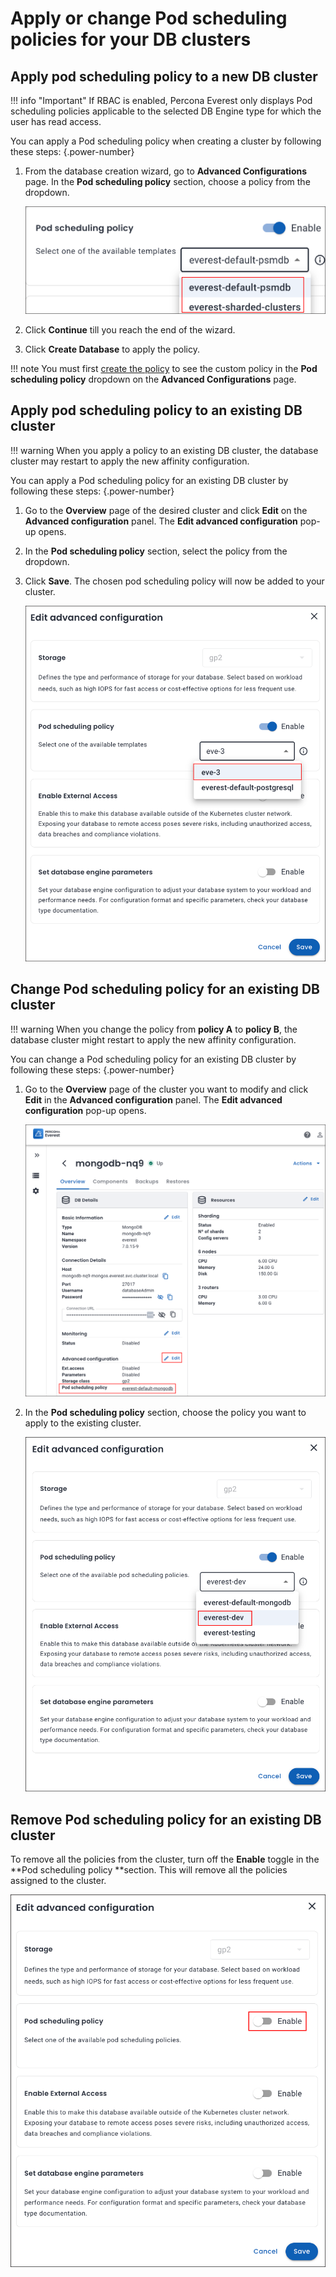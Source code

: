 # Apply or change Pod scheduling policies for your DB clusters

## Apply pod scheduling policy to a new DB cluster

!!! info "Important"
    If RBAC is enabled, Percona Everest only displays Pod scheduling policies applicable to the selected DB Engine type for which the user has read access.

You can apply a Pod scheduling policy when creating a cluster by following these steps:
{.power-number}

1. From the database creation wizard, go to **Advanced Configurations** page. In the **Pod scheduling policy**
section, choose a policy from the dropdown.

    ![!image](../images/assign_policy.png)


2. Click **Continue** till you reach the end of the wizard.

3. Click **Create Database** to apply the policy.

!!! note
    You must first [create the policy](#create-pod-scheduling-policy-for-your-cluster) to see the custom policy in the **Pod scheduling policy** dropdown on the **Advanced Configurations** page. 

## Apply pod scheduling policy to an existing DB cluster

!!! warning
    When you apply a policy to an existing DB cluster, the database cluster may restart to apply the new affinity configuration.

You can apply a Pod scheduling policy for an existing DB cluster by following these steps:
{.power-number}

1. Go to the **Overview** page of the desired cluster and click **Edit** on the **Advanced configuration** panel. The **Edit advanced configuration** pop-up opens.

2. In the **Pod scheduling policy** section, select the policy from the dropdown.

3. Click **Save**. The chosen pod scheduling policy will now be added to your cluster.


    ![!image](../images/assign_policy_existing_cluster.png)  


## Change Pod scheduling policy for an existing DB cluster

!!! warning
    When you change the policy from **policy A** to **policy B**, the database cluster might restart to apply the new affinity configuration.

You can change a Pod scheduling policy for an existing DB cluster by following these steps:
{.power-number}

1. Go to the **Overview** page of the cluster you want to modify and click **Edit** in the **Advanced configuration** panel. The **Edit advanced configuration** pop-up opens.

    ![!image](../images/change_PSP_for_cluster.png)

2. In the **Pod scheduling policy** section, choose the policy you want to apply to the existing cluster.

    ![!image](../images/change_PSP_fromA_B.png) 


## Remove Pod scheduling policy for an existing DB cluster

To remove all the policies from the cluster, turn off the **Enable** toggle in the **Pod scheduling policy **section. This will remove all the policies assigned to the cluster.

   ![!image](../images/delete_policies.png) 























 











